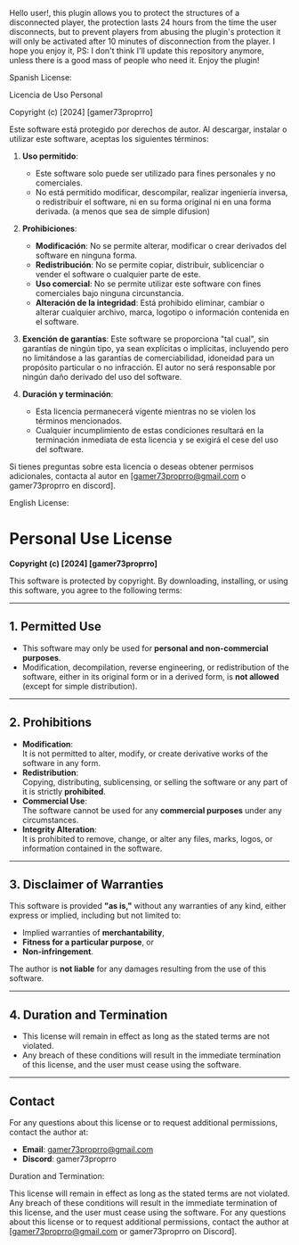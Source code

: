 Hello user!, this plugin allows you to protect the structures of a disconnected player, the protection lasts 24 hours from the time the user disconnects, 
but to prevent players from abusing the plugin's protection it will only be activated after 10 minutes of disconnection from the player. 
I hope you enjoy it, PS: I don't think I'll update this repository anymore, unless there is a good mass of people who need it. Enjoy the plugin!


Spanish License:

Licencia de Uso Personal

Copyright (c) [2024] [gamer73proprro]

Este software está protegido por derechos de autor. Al descargar, instalar o utilizar este software, aceptas los siguientes términos:

1. **Uso permitido**: 
   - Este software solo puede ser utilizado para fines personales y no comerciales. 
   - No está permitido modificar, descompilar, realizar ingeniería inversa, o redistribuir el software, ni en su forma original ni en una forma derivada. (a menos que sea de simple difusion)

2. **Prohibiciones**:
   - **Modificación**: No se permite alterar, modificar o crear derivados del software en ninguna forma.
   - **Redistribución**: No se permite copiar, distribuir, sublicenciar o vender el software o cualquier parte de este.
   - **Uso comercial**: No se permite utilizar este software con fines comerciales bajo ninguna circunstancia.
   - **Alteración de la integridad**: Está prohibido eliminar, cambiar o alterar cualquier archivo, marca, logotipo o información contenida en el software.

3. **Exención de garantías**:
   Este software se proporciona "tal cual", sin garantías de ningún tipo, ya sean explícitas o implícitas, incluyendo pero no limitándose a las garantías de comerciabilidad, idoneidad para un propósito particular o no infracción. El autor no será responsable por ningún daño derivado del uso del software.

4. **Duración y terminación**:
   - Esta licencia permanecerá vigente mientras no se violen los términos mencionados. 
   - Cualquier incumplimiento de estas condiciones resultará en la terminación inmediata de esta licencia y se exigirá el cese del uso del software.

Si tienes preguntas sobre esta licencia o deseas obtener permisos adicionales, contacta al autor en [gamer73proprro@gmail.com o gamer73proprro en discord].

English License:

# **Personal Use License**

**Copyright (c) [2024] [gamer73proprro]**

This software is protected by copyright. By downloading, installing, or using this software, you agree to the following terms:

---

## **1. Permitted Use**  
- This software may only be used for **personal and non-commercial purposes**.  
- Modification, decompilation, reverse engineering, or redistribution of the software, either in its original form or in a derived form, is **not allowed** (except for simple distribution).

---

## **2. Prohibitions**  
- **Modification**:  
  It is not permitted to alter, modify, or create derivative works of the software in any form.  
- **Redistribution**:  
  Copying, distributing, sublicensing, or selling the software or any part of it is strictly **prohibited**.  
- **Commercial Use**:  
  The software cannot be used for any **commercial purposes** under any circumstances.  
- **Integrity Alteration**:  
  It is prohibited to remove, change, or alter any files, marks, logos, or information contained in the software.

---

## **3. Disclaimer of Warranties**  
This software is provided **"as is,"** without any warranties of any kind, either express or implied, including but not limited to:  
- Implied warranties of **merchantability**,  
- **Fitness for a particular purpose**, or  
- **Non-infringement**.  

The author is **not liable** for any damages resulting from the use of this software.

---

## **4. Duration and Termination**  
- This license will remain in effect as long as the stated terms are not violated.  
- Any breach of these conditions will result in the immediate termination of this license, and the user must cease using the software.

---

## **Contact**  
For any questions about this license or to request additional permissions, contact the author at:  
- **Email**: gamer73proprro@gmail.com  
- **Discord**: gamer73proprro

Duration and Termination:

This license will remain in effect as long as the stated terms are not violated.
Any breach of these conditions will result in the immediate termination of this license, and the user must cease using the software.
For any questions about this license or to request additional permissions, contact the author at [gamer73proprro@gmail.com or gamer73proprro on Discord].
